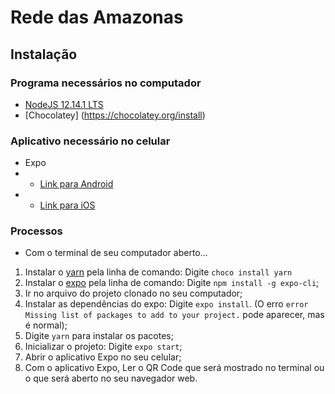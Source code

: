 # Rede das Amazonas

## Instalação

### Programa necessários no computador
- [NodeJS 12.14.1 LTS](https://nodejs.org/en/)
- [Chocolatey] (https://chocolatey.org/install)

### Aplicativo necessário no celular
- Expo
- - [Link para Android](https://play.google.com/store/apps/details?id=host.exp.exponent&hl=pt_BR)
- - [Link para iOS](https://apps.apple.com/br/app/expo-client/id982107779)

### Processos
- Com o terminal de seu computador aberto...
1. Instalar o [yarn]() pela linha de comando: Digite `choco install yarn`
2. Instalar o [expo](https://docs.expo.io/versions/v36.0.0/get-started/installation/) pela linha de comando: Digite `npm install -g expo-cli`;
3. Ir no arquivo do projeto clonado no seu computador; 
4. Instalar as dependências do expo: Digite `expo install`. (O erro `error Missing list of packages to add to your project.` pode aparecer, mas é normal);
5. Digite `yarn` para instalar os pacotes;
6. Inicializar o projeto: Digite `expo start`;
7. Abrir o aplicativo Expo no seu celular;
8. Com o aplicativo Expo, Ler o QR Code que será mostrado no terminal ou o que será aberto no seu navegador web.
